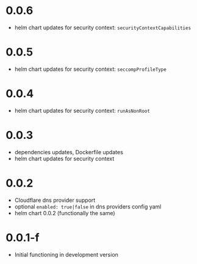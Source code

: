 # 0.0.6

- helm chart updates for security context: `securityContextCapabilities`

# 0.0.5

- helm chart updates for security context: `seccompProfileType`

# 0.0.4

- helm chart updates for security context: `runAsNonRoot`

# 0.0.3 

- dependencies updates, Dockerfile updates
- helm chart updates for security context

# 0.0.2 

- Cloudflare dns provider support
- optional `enabled: true|false` in dns providers config yaml
- helm chart 0.0.2 (functionally the same)

# 0.0.1-f

- Initial functioning in development version